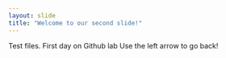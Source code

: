 ```yaml
---
layout: slide
title: "Welcome to our second slide!"
---
```

Test files. First day on Github lab
Use the left arrow to go back!
